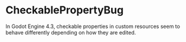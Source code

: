 # CheckablePropertyBug
In Godot Engine 4.3, checkable properties in custom resources seem to behave differently depending on how they are edited.
